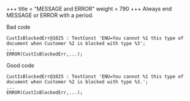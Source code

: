 +++
title = "MESSAGE and ERROR"
weight = 790
+++
Always end MESSAGE or ERROR with a period.

Bad code

```al
CustIsBlockedErr@1025 : TextConst 'ENU=You cannot %1 this type of document when Customer %2 is blocked with type %3';
...
ERROR(CustIsBlockedErr,...);
```

Good code

```al
CustIsBlockedErr@1025 : TextConst 'ENU=You cannot %1 this type of document when Customer %2 is blocked with type %3.';
...
ERROR(CustIsBlockedErr,...);
```
